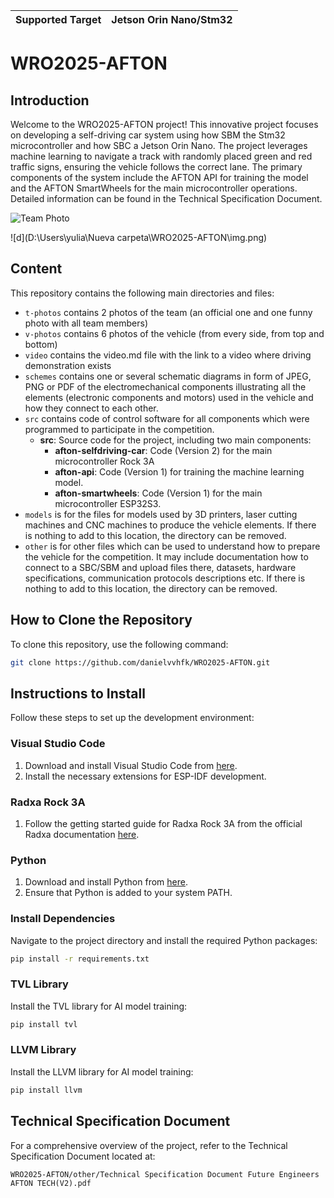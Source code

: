 | Supported Target | Jetson Orin Nano/Stm32 |
| ----------------- | ------- |

# WRO2025-AFTON

## Introduction

Welcome to the WRO2025-AFTON project! This innovative project focuses on developing a self-driving car system using how SBM the Stm32 microcontroller and how SBC a Jetson Orin Nano. The project leverages machine learning to navigate a track with randomly placed green and red traffic signs, ensuring the vehicle follows the correct lane. The primary components of the system include the AFTON API for training the model and the AFTON SmartWheels for the main microcontroller operations. Detailed information can be found in the Technical Specification Document.

![Team Photo](v-photos/AftonSmartWheels(Prom).png)


![d](D:\Users\yulia\Nueva carpeta\WRO2025-AFTON\img.png)
## Content
This repository contains the following main directories and files:

* `t-photos` contains 2 photos of the team (an official one and one funny photo with all team members)
* `v-photos` contains 6 photos of the vehicle (from every side, from top and bottom)
* `video` contains the video.md file with the link to a video where driving demonstration exists
* `schemes` contains one or several schematic diagrams in form of JPEG, PNG or PDF of the electromechanical components illustrating all the elements (electronic components and motors) used in the vehicle and how they connect to each other.
* `src` contains code of control software for all components which were programmed to participate in the competition.
  - **src**: Source code for the project, including two main components:
    - **afton-selfdriving-car**: Code (Version 2) for the main microcontroller Rock 3A
    - **afton-api**: Code (Version 1) for training the machine learning model.
    - **afton-smartwheels**: Code (Version 1) for the main microcontroller ESP32S3.
* `models` is for the files for models used by 3D printers, laser cutting machines and CNC machines to produce the vehicle elements. If there is nothing to add to this location, the directory can be removed.
* `other` is for other files which can be used to understand how to prepare the vehicle for the competition. It may include documentation how to connect to a SBC/SBM and upload files there, datasets, hardware specifications, communication protocols descriptions etc. If there is nothing to add to this location, the directory can be removed.

## How to Clone the Repository

To clone this repository, use the following command:

```bash
git clone https://github.com/danielvvhfk/WRO2025-AFTON.git
```


## Instructions to Install
Follow these steps to set up the development environment:

### Visual Studio Code

1. Download and install Visual Studio Code from [here](https://code.visualstudio.com/).
2. Install the necessary extensions for ESP-IDF development.


### Radxa Rock 3A

1. Follow the getting started guide for Radxa Rock 3A from the official Radxa documentation [here](https://wiki.radxa.com/Rock3/getting_started/rock-3a).

### Python

1. Download and install Python from [here](https://www.python.org/).
2. Ensure that Python is added to your system PATH.

### Install Dependencies

Navigate to the project directory and install the required Python packages:

```bash
pip install -r requirements.txt
```

### TVL Library

Install the TVL library for AI model training:

```bash
pip install tvl
```

### LLVM Library

Install the LLVM library for AI model training:

```bash
pip install llvm
```

## Technical Specification Document

For a comprehensive overview of the project, refer to the Technical Specification Document located at:

```
WRO2025-AFTON/other/Technical Specification Document Future Engineers AFTON TECH(V2).pdf
```

